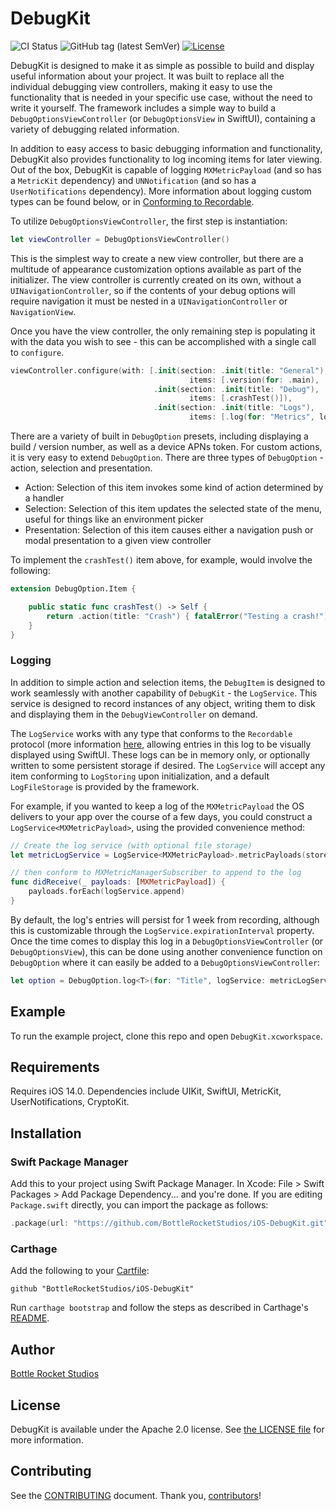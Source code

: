 # DebugKit

![CI Status](https://github.com/BottleRocketStudios/iOS-DebugKit/actions/workflows/main.yml/badge.svg)
![GitHub tag (latest SemVer)](https://img.shields.io/github/v/tag/bottlerocketstudios/iOS-DebugKit)
[![License](https://img.shields.io/github/license/bottlerocketstudios/iOS-DebugKit)](LICENSE)

DebugKit is designed to make it as simple as possible to build and display useful information about your project. It was built to replace all the individual debugging view controllers, making it easy to use the functionality that is needed in your specific use case, without the need to write it yourself. The framework includes a simple way to build a `DebugOptionsViewController` (or `DebugOptionsView` in SwiftUI), containing a variety of debugging related information.

In addition to easy access to basic debugging information and functionality, DebugKit also provides functionality to log incoming items for later viewing. Out of the box, DebugKit is capable of logging `MXMetricPayload` (and so has a `MetricKit` dependency) and `UNNotification` (and so has a `UserNotifications` dependency). More information about logging custom types can be found below, or in [Conforming to Recordable](./Guides/Conforming%20to%20Recordable.md).

To utilize `DebugOptionsViewController`, the first step is instantiation:

```swift
let viewController = DebugOptionsViewController()
```

This is the simplest way to create a new view controller, but there are a multitude of appearance customization options available as part of the initializer. The view controller is currently created on its own, without a `UINavigationController`, so if the contents of your debug options will require navigation it must be nested in a `UINavigationController` or `NavigationView`.

Once you have the view controller, the only remaining step is populating it with the data you wish to see - this can be accomplished with a single call to `configure`.

```swift
viewController.configure(with: [.init(section: .init(title: "General"),
                                        items: [.version(for: .main), .build(for: .main), .pushToken(with: pushService.deviceToken, title: "Push Token")]),
                                .init(section: .init(title: "Debug"),
                                        items: [.crashTest()]),
                                .init(section: .init(title: "Logs"),
                                        items: [.log(for: "Metrics", logService: metricsLogService), .log(for: "Notifications", logService: notificationsLogService)]))
```

There are a variety of built in `DebugOption` presets, including displaying a build / version number, as well as a device APNs token. For custom actions, it is very easy to extend `DebugOption`. There are three types of `DebugOption` - action, selection and presentation.

- Action: Selection of this item invokes some kind of action determined by a handler
- Selection: Selection of this item updates the selected state of the menu, useful for things like an environment picker
- Presentation: Selection of this item causes either a navigation push or modal presentation to a given view controller

To implement the `crashTest()` item above, for example, would involve the following:

```swift
extension DebugOption.Item {

    public static func crashTest() -> Self {
        return .action(title: "Crash") { fatalError("Testing a crash!") }
    }
}
```

### Logging

In addition to simple action and selection items, the `DebugItem` is designed to work seamlessly with another capability of `DebugKit` - the `LogService`. This service is designed to record instances of any object, writing them to disk and displaying them in the `DebugViewController` on demand.

The `LogService` works with any type that conforms to the `Recordable` protocol (more information [here](./Guides/Conforming%20to%20Recordable.md), allowing entries in this log to be visually displayed using SwiftUI. These logs can be in memory only, or optionally written to some persistent storage if desired. The `LogService` will accept any item conforming to `LogStoring` upon initialization, and a default `LogFileStorage` is provided by the framework.

For example, if you wanted to keep a log of the `MXMetricPayload` the OS delivers to your app over the course of a few days, you could construct a `LogService<MXMetricPayload>`, using the provided convenience method:

```swift
// Create the log service (with optional file storage)
let metricLogService = LogService<MXMetricPayload>.metricPayloads(storedAt: myFileURL)

// then conform to MXMetricManagerSubscriber to append to the log
func didReceive(_ payloads: [MXMetricPayload]) {
    payloads.forEach(logService.append)
}
```

By default, the log's entries will persist for 1 week from recording, although this is customizable through the `LogService.expirationInterval` property. Once the time comes to display this log in a `DebugOptionsViewController` (or `DebugOptionsView`), this can be done using another convenience function on `DebugOption` where it can easily be added to a `DebugOptionsViewController`:

```swift
let option = DebugOption.log<T>(for: "Title", logService: metricLogService)
```

## Example

To run the example project, clone this repo and open `DebugKit.xcworkspace`.


## Requirements

Requires iOS 14.0. Dependencies include UIKit, SwiftUI, MetricKit, UserNotifications, CryptoKit.


## Installation

### Swift Package Manager

Add this to your project using Swift Package Manager. In Xcode: File > Swift Packages > Add Package Dependency... and you're done. If you are editing `Package.swift` directly, you can import the package as follows:

```swift
.package(url: "https://github.com/BottleRocketStudios/iOS-DebugKit.git", from: "1.0.0"),
```

### Carthage

Add the following to your [Cartfile](https://github.com/Carthage/Carthage/blob/master/Documentation/Artifacts.md#cartfile):

```
github "BottleRocketStudios/iOS-DebugKit"
```

Run `carthage bootstrap` and follow the steps as described in Carthage's [README](https://github.com/Carthage/Carthage#adding-frameworks-to-an-application).


## Author

[Bottle Rocket Studios](https://www.bottlerocketstudios.com/)


## License

DebugKit is available under the Apache 2.0 license. See [the LICENSE file](LICENSE) for more information.


## Contributing

See the [CONTRIBUTING] document. Thank you, [contributors]!

[CONTRIBUTING]: CONTRIBUTING.md
[contributors]: https://github.com/BottleRocketStudios/iOS-DebugKit/graphs/contributors
